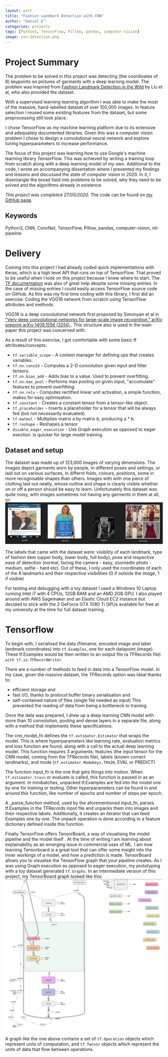 ```yaml
---
layout: post
title: "Fashion Landmark Detection with CNN"
author: "Daniel E"
categories: projects
tags: [Python3, TensorFlow, Pillow, pandas, computer-vision]
image: cnn-detection.png
---
```


# Project Summary
The problem to be solved in this project was detecting (the coordinates of 8) keypoints on pictures of garments with a deep learning model. The problem was inspired from [Fashion Landmark Detection in the Wild](https://rdcu.be/cByZo) by Liu et al, who also provided the dataset.

With a supervised learning learning algorithm I was able to make the most of the massive, hand-labelled dataset of over 100,000 images. In feature selection I reused some existing features from the dataset, but some preprocessing still took place.

I chose TensorFlow as my machine learning platform due to its extensive and adequately documented libraries. Given this was a computer vision problem I chose to design a convolutional neural network and explore tuning hyperparameters to increase performance.

The focus of this project was learning how to use Google's machine learning library TensorFlow. This was achieved by writing a training loop from scratch along with a deep learning model of my own.
Additional to the code, I wrote an accompanying dissertation where I presented my findings and lessons and discussed the state of computer vision in 2020. In it, I disentangle the broad field into problems to be solved, why they need to be solved and the algorithms already in existence.

 *This project was completed 27/05/2020.*
The code can be found on [my GitHub page](https://github.com/LIOHN/cnn-landmark-detection).

## Keywords
Python3, CNN, ConvNet, TensorFlow, Pillow, pandas, computer-vision, ml-pipeline

# Delivery
Coming into this project I had already coded quick implementations with Keras, which is a high level API that runs on top of TensorFlow. That proved to be useful when I took on this project because I knew where to start. The [TF documentation](https://www.tensorflow.org/api_docs/python/tf/all_symbols) was also of great help despite some missing entries. In the case of missing entries I could easily access TensorFlow source code on GitHub.
As this was my first time coding with this library, I first did an exercise: Coding the VGG16 network from scratch using TensorFlow attributes and methods.

VGG16 is a deep convolutional network first proposed by Simonyan et al in ["Very deep convolutional networks for large-scale image recognition." arXiv preprint arXiv:1409.1556 (2014).](https://arxiv.org/abs/1409.1556). This structure also is used in the main paper this project was concerned with.

As a result of this exercise, I got comfortable with some basic tf attributes/concepts:
* `tf.variable_scope` - A context manager for defining ops that creates variables.
* `tf.nn.conv2d` - Computes a 2-D convolution given input and filter tensors.
* `tf.nn.bias_add` - Adds bias to a value. Used to prevent overfitting.
* `tf.nn.max_pool` - Performs max pooling on given input, "accumulate" features to prevent overfitting.
* `tf.nn.relu` - Computes rectified linear unit activation, a simple function, makes for easy optimisation.
* `tf.constant` - Creates a constant tensor from a tensor-like object. 
* `tf.placeholder` - Inserts a placeholder for a tensor that will be always fed (but not necessarily evaluated).
* `tf.matmul` - Multiplies matrix a by matrix b, producing a \* b.
* `tf.reshape` - Reshapes a tensor 
* `disable_eager_execution` - Use Graph execution as opposed to eager exection. Is quicker for large model training.

## Dataset and setup
The dataset was made up of 123,000 images of varying dimensions. The images depict garments worn by people, in different poses and settings, or laid out on various surfaces, in differnt folds, colours, positions, some in more recognisable shapes than others. 
Images with with one piece of clothing laid out neatly, whose outline and shape is clearly visible whether on or off a person should be easy to learn. Unfortunately this dataset was quite noisy, with images sometimes not having any garments in them at all, or: 
![Pic of dataset](/assets/img/cnnconfusing.png)

The labels that came with the dataset were: visibility of each landmark, type of fashion item (upper body, lower body, full body), pose and respective ease of detection (normal, facing the camera - easy, zoomedin photo - medium, selfie - hard etc). Out of these, I only used the coordinates of each of the 8 landmarks and their respective visibilities (0 if outside the image, 1 if visible)

For testing and debugging with a toy dataset I used a Windows 10 Laptop running Intel i7 with 4 CPUs, 12GB RAM and an AMD 2GB GPU. I also played around with AWS Sagemaker and an Elastic Cloud EC2 Instance but decided to stick with the 2 GeForce GTX 1080 Ti GPUs available for free at my university at the time for full dataset training.

# Tensorflow
To begin with, I serialised the data (filename, encoded image and label landmark coordinates) into `tf.Examples`, one for each datapoint (image). These tf.Examples would be then written to an output file (a TFRecords file) `with tf.io.TFRecordWriter`.

There are a number of methods to feed in data into a TensorFlow model. In my case, given the massive dataset, the TFRecords option was ideal thanks to:
* efficient storage and 
* fast I/O, thanks to protocol buffer binary serialisation and
* self-contained nature of files (single file needed as input)
This prevented the reading of data from being a bottleneck to training.

Once the data was prepared, I drew up a deep learning CNN model with more than 10 convolution, pooling and dense layers in a separate file, along with a method that implements these specifications.

The cnn_model_fn defines the `tf.estimator.Estimator` that wraps the model. This is where hyperparameters like learning rate, evaluation metrics and loss function are found, along with a call to the actual deep learning model. This function requires 3 arguments: features (the input tensor for the CNN model, coming from the TFRecords file), labels (known correct landmarks), and mode (`tf.estimator.ModeKeys.TRAIN`, EVAL or PREDICT)

The function input_fn is the one that gets things into motion. When `tf.estimator.train` or evaluate is called, this function is passed in as an argument. In minibatches, unpacked tf.Examples are fed into the model one by one for training or testing. Other hyperparameters can be found in and around this function, like number of epochs and number of steps per epoch.

A \_parse\_function method, used by the aforementioned input_fn, parses tf.Examples in the TFRecords input file and unpacks them into images and their respective labels. Additionally, it creates an iterator that can feed Examples one by one. The unpack operation is done according to a feature dictionary defined inside this function.

Finally TensorFlow offers TensorBoard, a way of visualising the model pipeline and the model itself . At the time of writing I am learning about  explainability as an emerging issue in commercial uses of ML. I am now learning Tensorboard is a great tool that can offer some insight into the inner workings of a model, and how a prediction is made.
TensorBoard allows you to visualise the TensorFlow graph that your pipeline creates. As I was using Graph execution as opposed to eager execution, my prototyping with a toy dataset generated `tf.Graphs`. In an intermediate version of this project, my TensorBoard graph looked like this:
![Pic of graph](/assets/img/tfgraphcnn.png)

A graph like the one above contains a set of `tf.Operation` objects which represent units of computation, and `tf.Tensor` objects which represent the units of data that flow between operations.

